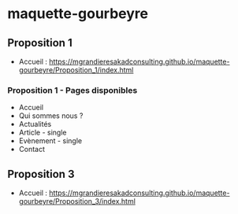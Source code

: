# maquette-gourbeyre
## Proposition 1
- Accueil : https://mgrandieresakadconsulting.github.io/maquette-gourbeyre/Proposition_1/index.html  
### Proposition 1 - Pages disponibles
- Accueil
- Qui sommes nous ? 
- Actualités
- Article - single
- Evènement - single
- Contact


## Proposition 3
- Accueil : https://mgrandieresakadconsulting.github.io/maquette-gourbeyre/Proposition_3/index.html  
